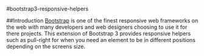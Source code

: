 #bootstrap3-responsive-helpers


##Introduction
[Bootstrap][1] is one of the finest responsive web frameworks on the web with many developers and web designers choosing to use it for there projects. This extension of Bootstrap 3 provides responsive helpers such as pull-right for when you need an element to be in different positions depending on the screens size.







[1]:https://github.com/twbs/bootstrap
